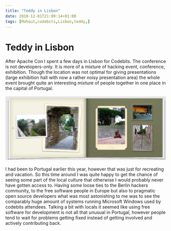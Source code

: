 ```yaml
---
title: "Teddy in Lisbon"
date: 2010-12-01T21:09:14+01:00
tags: [Mahout,codebits,Lisbon,teddy,]
---
```


# Teddy in Lisbon


After Apache Con I spent a few days in Lisbon for Codebits. The conference is not developers-only. It is more of a 
mixture of hacking event, conference, exhibition. Though the location was not optimal for giving presentations (large 
exhibition hall with now a rather noisy presentation area) the whole event brought quite an interesting mixture of 
people together in one place in the capital of Portugal.<br><br><img 
src="/teddy_lis_nov10.png"/><br><br>I had been to Portugal earlier this year, 
however that was just for recreating and vacation. So this time around I was quite happy to get the chance of seeing 
some part of the local culture that otherwise I would probably never have gotten access to. Having some loose ties to 
the Berlin hackers community, to the free software people in Europe but also to pragmatic open source developers what 
was most astonishing to me was to see the comparably huge amount of systems running Microsoft Windows used by codebits 
attendees. Talking a bit with locals it seemed like using free software for development is not all that unusual in 
Portugal, however people tend to wait for problems getting fixed instead of getting involved and actively contributing 
back.
